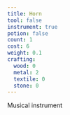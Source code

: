 ```yaml
---
title: Horn
tool: false
instrument: true
potion: false
count: 1
cost: 6
weight: 0.1
crafting:
  wood: 0
  metal: 2
  textile: 0
  stone: 0
---
```


Musical instrument
